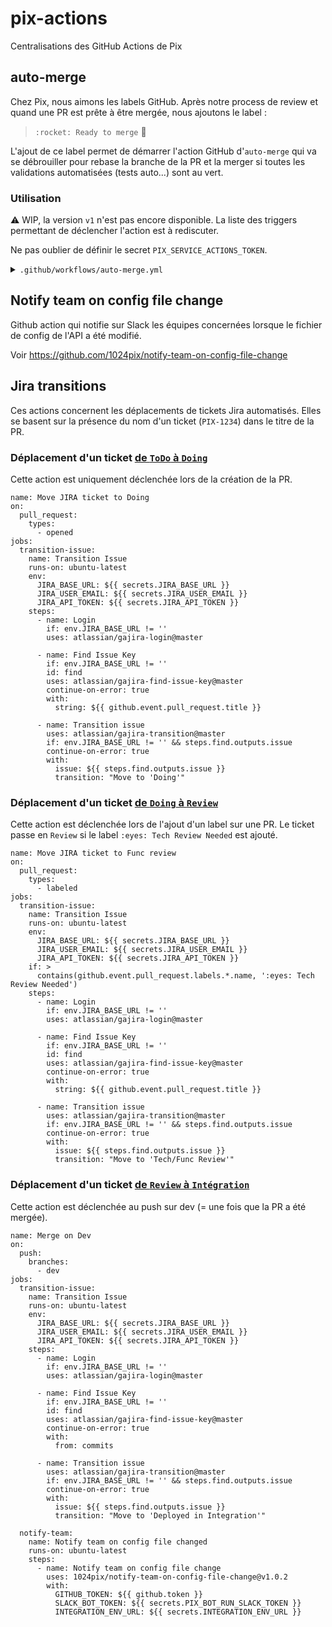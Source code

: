 # pix-actions
Centralisations des GitHub Actions de Pix

## auto-merge
Chez Pix, nous aimons les labels GitHub. Après notre process de review et quand une PR est prête à être mergée, nous ajoutons le label :

> `:rocket: Ready to merge` :rocket:

L'ajout de ce label permet de démarrer l'action GitHub d'`auto-merge` qui va se débrouiller pour rebase la branche de la PR et la merger si toutes les validations automatisées (tests auto...) sont au vert.

### Utilisation
:warning: WIP, la version `v1` n'est pas encore disponible.
La liste des triggers permettant de déclencher l'action est à rediscuter.

Ne pas oublier de définir le secret `PIX_SERVICE_ACTIONS_TOKEN`.

<details>
  <summary><code>.github/workflows/auto-merge.yml</code></summary>

```
name: automerge check

on:
  pull_request:
    types:
      - labeled
      - unlabeled
  check_suite:
    types:
      - completed
  status:
    types:
      - success

jobs:
  automerge:
    runs-on: ubuntu-latest
    steps:
      - uses: 1024pix/pix-actions/auto-merge@v0
        with:
          auto_merge_token: "${{ secrets.PIX_SERVICE_ACTIONS_TOKEN }}"

```
</details>

## Notify team on config file change

Github action qui notifie sur Slack les équipes concernées lorsque le fichier de config de l'API a été modifié.

Voir https://github.com/1024pix/notify-team-on-config-file-change

## Jira transitions

Ces actions concernent les déplacements de tickets Jira automatisés. Elles se basent sur la présence du nom d'un ticket (`PIX-1234`) dans le titre de la PR.

### Déplacement d'un ticket [de `ToDo` à `Doing`](https://github.com/1024pix/pix/blob/dev/.github/workflows/jira-transition-to-dev-in-progress.yaml)
Cette action est uniquement déclenchée lors de la création de la PR.

```
name: Move JIRA ticket to Doing
on:
  pull_request:
    types:
      - opened
jobs:
  transition-issue:
    name: Transition Issue
    runs-on: ubuntu-latest
    env:
      JIRA_BASE_URL: ${{ secrets.JIRA_BASE_URL }}
      JIRA_USER_EMAIL: ${{ secrets.JIRA_USER_EMAIL }}
      JIRA_API_TOKEN: ${{ secrets.JIRA_API_TOKEN }}
    steps:
      - name: Login
        if: env.JIRA_BASE_URL != ''
        uses: atlassian/gajira-login@master

      - name: Find Issue Key
        if: env.JIRA_BASE_URL != ''
        id: find
        uses: atlassian/gajira-find-issue-key@master
        continue-on-error: true
        with:
          string: ${{ github.event.pull_request.title }}

      - name: Transition issue
        uses: atlassian/gajira-transition@master
        if: env.JIRA_BASE_URL != '' && steps.find.outputs.issue
        continue-on-error: true
        with:
          issue: ${{ steps.find.outputs.issue }}
          transition: "Move to 'Doing'"
```

### Déplacement d'un ticket [de `Doing` à `Review`](https://github.com/1024pix/pix/blob/dev/.github/workflows/jira-transition-to-review.yaml)
Cette action est déclenchée lors de l'ajout d'un label sur une PR. Le ticket passe en `Review` si le label `:eyes: Tech Review Needed` est ajouté.

```
name: Move JIRA ticket to Func review
on:
  pull_request:
    types:
      - labeled
jobs:
  transition-issue:
    name: Transition Issue
    runs-on: ubuntu-latest
    env:
      JIRA_BASE_URL: ${{ secrets.JIRA_BASE_URL }}
      JIRA_USER_EMAIL: ${{ secrets.JIRA_USER_EMAIL }}
      JIRA_API_TOKEN: ${{ secrets.JIRA_API_TOKEN }}
    if: >
      contains(github.event.pull_request.labels.*.name, ':eyes: Tech Review Needed')
    steps:
      - name: Login
        if: env.JIRA_BASE_URL != ''
        uses: atlassian/gajira-login@master

      - name: Find Issue Key
        if: env.JIRA_BASE_URL != ''
        id: find
        uses: atlassian/gajira-find-issue-key@master
        continue-on-error: true
        with:
          string: ${{ github.event.pull_request.title }}

      - name: Transition issue
        uses: atlassian/gajira-transition@master
        if: env.JIRA_BASE_URL != '' && steps.find.outputs.issue
        continue-on-error: true
        with:
          issue: ${{ steps.find.outputs.issue }}
          transition: "Move to 'Tech/Func Review'"
```

### Déplacement d'un ticket [de `Review` à `Intégration`](https://github.com/1024pix/pix/blob/dev/.github/workflows/on-dev-merge.yaml)
Cette action est déclenchée au push sur dev (= une fois que la PR a été mergée).

```
name: Merge on Dev
on:
  push:
    branches:
      - dev
jobs:
  transition-issue:
    name: Transition Issue
    runs-on: ubuntu-latest
    env:
      JIRA_BASE_URL: ${{ secrets.JIRA_BASE_URL }}
      JIRA_USER_EMAIL: ${{ secrets.JIRA_USER_EMAIL }}
      JIRA_API_TOKEN: ${{ secrets.JIRA_API_TOKEN }}
    steps:
      - name: Login
        if: env.JIRA_BASE_URL != ''
        uses: atlassian/gajira-login@master

      - name: Find Issue Key
        if: env.JIRA_BASE_URL != ''
        id: find
        uses: atlassian/gajira-find-issue-key@master
        continue-on-error: true
        with:
          from: commits

      - name: Transition issue
        uses: atlassian/gajira-transition@master
        if: env.JIRA_BASE_URL != '' && steps.find.outputs.issue
        continue-on-error: true
        with:
          issue: ${{ steps.find.outputs.issue }}
          transition: "Move to 'Deployed in Integration'"

  notify-team:
    name: Notify team on config file changed
    runs-on: ubuntu-latest
    steps:
      - name: Notify team on config file change
        uses: 1024pix/notify-team-on-config-file-change@v1.0.2
        with:
          GITHUB_TOKEN: ${{ github.token }}
          SLACK_BOT_TOKEN: ${{ secrets.PIX_BOT_RUN_SLACK_TOKEN }}
          INTEGRATION_ENV_URL: ${{ secrets.INTEGRATION_ENV_URL }}
```

